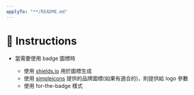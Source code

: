 ```yaml
---
applyTo: "**/README.md"
---
```


# 💬 Instructions

- 當需要使用 badge 圖標時

  - 使用 [shields.io](https://shields.io/) 用於圖標生成
  - 使用 [simpleicons](https://simpleicons.org/) 提供的品牌圖標(如果有適合的)，則提供給 logo 參數
  - 使用 for-the-badge 樣式
